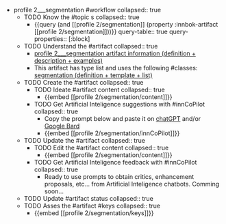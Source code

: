 
- profile 2___segmentation #workflow
   collapsed:: true
  - TODO Know the #topic s
    collapsed:: true
    - {{query (and [[profile 2/segmentation]] (property :innbok-artifact [[profile 2/segmentation]]))}}
      query-table:: true
      query-properties:: [:block]
  - TODO Understand the #artifact
    collapsed:: true
    - [profile 2___segmentation artifact information (definition + description + examples)](https://go.innbok.com/#/page/innBoK%2Fprofile-%28id%29%2Fsegmentation%2Finfo)
    - This artifact has type list and uses the following #classes: [segmentation (definition + template + list)](https://go.innbok.com/#/page/innBoK%2Fclass%2Fsegmentation)
  - TODO Create the #artifact
     collapsed:: true
    - TODO Ideate #artifact content
      collapsed:: true
      - {{embed [[profile 2/segmentation/content]]}}
    - TODO Get Artificial Inteligence suggestions with #innCoPilot
      collapsed:: true
      - Copy the prompt below and paste it on [chatGPT](https://chat.openai.com) and/or [Google Bard](https://bard.google.com/chat)
      - {{embed [[profile 2/segmentation/innCoPilot]]}}
  - TODO Update the #artifact
    collapsed:: true
    - TODO Edit the #artifact content
     collapsed:: true
      - {{embed [[profile 2/segmentation/content]]}}
    - TODO Get Artificial Inteligence feedback with #innCoPilot
      collapsed:: true
      - Ready to use prompts to obtain critics, enhancement proposals, etc... from Artificial Inteligence chatbots. Comming soon...
  - TODO Update #artifact status
    collapsed:: true
  - TODO Asses the #artifact #keys
    collapsed:: true
    - {{embed [[profile 2/segmentation/keys]]}}



